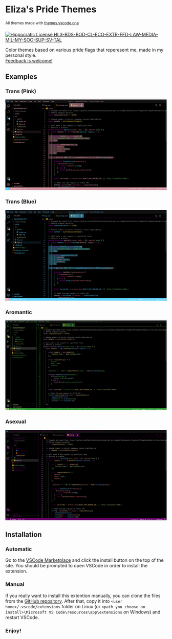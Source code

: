 # Eliza's Pride Themes

<sup>All themes made with [themes.vscode.one](https://themes.vscode.one/)</sup>

[![Hippocratic License HL3-BDS-BOD-CL-ECO-EXTR-FFD-LAW-MEDIA-MIL-MY-SOC-SUP-SV-TAL](https://img.shields.io/static/v1?label=Hippocratic%20License&message=HL3-BDS-BOD-CL-ECO-EXTR-FFD-LAW-MEDIA-MIL-MY-SOC-SUP-SV-TAL&labelColor=5e2751&color=bc8c3d)](https://firstdonoharm.dev/version/3/0/bds-bod-cl-eco-extr-ffd-law-media-mil-my-soc-sup-sv-tal.html)

Color themes based on various pride flags that reperesent me, made in my personal style.\
[Feedback is welcome!](https://github.com/The-Gamer69/elizas-pride-themes/issues)

## Examples

### Trans (Pink)

![Pink trans theme example](./images/examples/trans/pink-example.png)

### Trans (Blue)

![Blue trans theme example](./images/examples/trans/blue-example.png)

### Aromantic

![Aromantic theme example](./images/examples/aro-example.png)

### Asexual

![Asexual theme example](./images/examples/ace-example.png)

## Installation

### Automatic

Go to the [VSCode Marketplace](https://marketplace.visualstudio.com/items?itemName=ElizaMuss.elizas-pride-themes) and click the install button on the top of the site. You should be prompted to open VSCode in order to install the extension.

### Manual

If you really want to install this extention manually, you can clone the files from the [GitHub repository](https://github.com/The-Gamer69/elizas-pride-themes). After that, copy it into `<user home>/.vscode/extensions` folder on Linux (or `<path you choose on install>\Microsoft VS Code\resources\app\extensions` on Windows) and restart VSCode.

### **Enjoy!**
